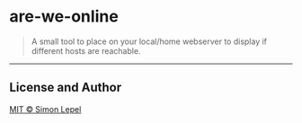 # are-we-online

> A small tool to place on your local/home webserver to display if different hosts are reachable.

---

## License and Author

[MIT &copy; Simon Lepel](http://simbo.mit-license.org/)
